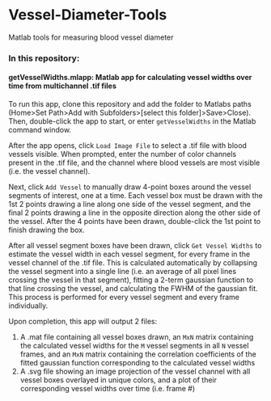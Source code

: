 # Vessel-Diameter-Tools
Matlab tools for measuring blood vessel diameter

### In this repository:

#### getVesselWidths.mlapp: Matlab app for calculating vessel widths over time from multichannel .tif files
To run this app, clone this repository and add the folder to Matlabs paths (Home>Set Path>Add with Subfolders>[select this folder]>Save>Close). Then, double-click the app to start, or enter `getVesselWidths` in the Matlab command window.

After the app opens, click `Load Image File` to select a .tif file with blood vessels visible. When prompted, enter the number of color channels present in the .tif file, and the channel where blood vessels are most visible (i.e. the vessel channel). 

Next, click `Add Vessel` to manually draw 4-point boxes around the vessel segments of interest, one at a time. Each vessel box must be drawn with the 1st 2 points drawing a line along one side of the vessel segment, and the final 2 points drawing a line in the opposite direction along the other side of the vessel. After the 4 points have been drawn, double-click the 1st point to finish drawing the box.

After all vessel segment boxes have been drawn, click `Get Vessel Widths` to estimate the vessel width in each vessel segment, for every frame in the vessel channel of the .tif file. This is calculated automatically by collapsing the vessel segment into a single line (i.e. an average of all pixel lines crossing the vessel in that segment), fitting a 2-term gaussian function to that line crossing the vessel, and calculating the FWHM of the gaussian fit. This process is performed for every vessel segment and every frame individually.

Upon completion, this app will output 2 files:
1. A .mat file containing all vessel boxes drawn, an `MxN` matrix containing the calculated vessel widths for the `M` vessel segments in all `N` vessel frames, and an `MxN` matrix containing the correlation coefficients of the fitted gaussian function corresponding to the calculated vessel widths
2. A .svg file showing an image projection of the vessel channel with all vessel boxes overlayed in unique colors, and a plot of their corresponding vessel widths over time (i.e. frame #)
